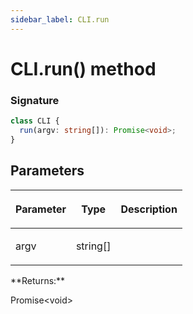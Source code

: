 ```yaml
---
sidebar_label: CLI.run
---
```


# CLI.run() method

### Signature

```typescript
class CLI {
  run(argv: string[]): Promise<void>;
}
```

## Parameters

<table><thead><tr><th>

Parameter

</th><th>

Type

</th><th>

Description

</th></tr></thead>
<tbody><tr><td>

argv

</td><td>

string\[\]

</td><td>

</td></tr>
</tbody></table>
**Returns:**

Promise&lt;void&gt;
